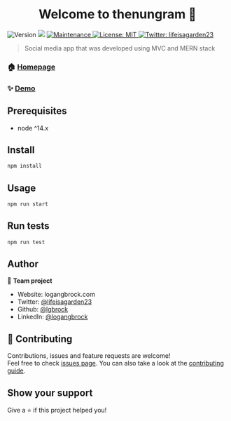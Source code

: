 <h1 align="center">Welcome to thenungram 👋</h1>
<p>
  <img alt="Version" src="https://img.shields.io/badge/version-1.0.0-blue.svg?cacheSeconds=2592000" />
  <img src="https://img.shields.io/badge/node-%5E14.x-blue.svg" />
  <a href="https://github.com/yobee333/theNunGram/graphs/commit-activity" target="_blank">
    <img alt="Maintenance" src="https://img.shields.io/badge/Maintained%3F-yes-green.svg" />
  </a>
  <a href="#" target="_blank">
    <img alt="License: MIT" src="https://img.shields.io/github/license/lgbrock/thenungram" />
  </a>
  <a href="https://twitter.com/lifeisagarden23" target="_blank">
    <img alt="Twitter: lifeisagarden23" src="https://img.shields.io/twitter/follow/lifeisagarden23.svg?style=social" />
  </a>
</p>

> Social media app that was developed using MVC and MERN stack

### 🏠 [Homepage](https://github.com/lgbrock/theNunGram#readme)

### ✨ [Demo](thenungram.herokuapp.com)

## Prerequisites

- node ^14.x

## Install

```sh
npm install
```

## Usage

```sh
npm run start
```

## Run tests

```sh
npm run test
```

## Author

👤 **Team project**

- Website: logangbrock.com
- Twitter: [@lifeisagarden23](https://twitter.com/lifeisagarden23)
- Github: [@lgbrock](https://github.com/lgbrock)
- LinkedIn: [@logangbrock](https://linkedin.com/in/logangbrock)

## 🤝 Contributing

Contributions, issues and feature requests are welcome!<br />Feel free to check [issues page](https://github.com/lgbrock/theNunGram/issues). You can also take a look at the [contributing guide](https://github.com/lgbrock/theNunGram/blob/master/CONTRIBUTING.md).

## Show your support

Give a ⭐️ if this project helped you!
